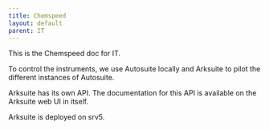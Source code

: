 ```yaml
---
title: Chemspeed
layout: default
parent: IT
---
```


This is the Chemspeed doc for IT.

To control the instruments, we use Autosuite locally and Arksuite to pilot the different instances of Autosuite.

Arksuite has its own API. The documentation for this API is available on the Arksuite web UI in itself.

Arksuite is deployed on srv5.

